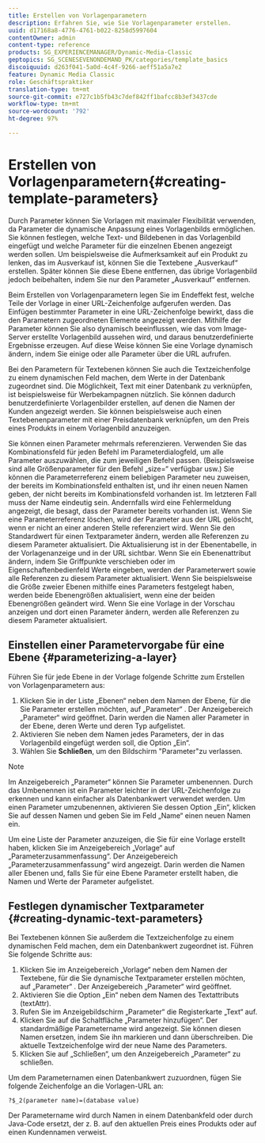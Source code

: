 ```yaml
---
title: Erstellen von Vorlagenparametern
description: Erfahren Sie, wie Sie Vorlagenparameter erstellen.
uuid: d17168a8-4776-4761-b022-8258d5997604
contentOwner: admin
content-type: reference
products: SG_EXPERIENCEMANAGER/Dynamic-Media-Classic
geptopics: SG_SCENESEVENONDEMAND_PK/categories/template_basics
discoiquuid: d263f041-5a0d-4c4f-9266-aeff51a5a7e2
feature: Dynamic Media Classic
role: Geschäftspraktiker
translation-type: tm+mt
source-git-commit: e727c1b5fb43c7def842ff1bafcc8b3ef3437cde
workflow-type: tm+mt
source-wordcount: '792'
ht-degree: 97%

---
```



# Erstellen von Vorlagenparametern{#creating-template-parameters}

Durch Parameter können Sie Vorlagen mit maximaler Flexibilität verwenden, da Parameter die dynamische Anpassung eines Vorlagenbilds ermöglichen. Sie können festlegen, welche Text- und Bildebenen in das Vorlagenbild eingefügt und welche Parameter für die einzelnen Ebenen angezeigt werden sollen. Um beispielsweise die Aufmerksamkeit auf ein Produkt zu lenken, das im Ausverkauf ist, können Sie die Textebene „Ausverkauf“ erstellen. Später können Sie diese Ebene entfernen, das übrige Vorlagenbild jedoch beibehalten, indem Sie nur den Parameter „Ausverkauf“ entfernen.

Beim Erstellen von Vorlagenparametern legen Sie im Endeffekt fest, welche Teile der Vorlage in einer URL-Zeichenfolge aufgerufen werden. Das Einfügen bestimmter Parameter in eine URL-Zeichenfolge bewirkt, dass die den Parametern zugeordneten Elemente angezeigt werden. Mithilfe der Parameter können Sie also dynamisch beeinflussen, wie das vom Image-Server erstellte Vorlagenbild aussehen wird, und daraus benutzerdefinierte Ergebnisse erzeugen. Auf diese Weise können Sie eine Vorlage dynamisch ändern, indem Sie einige oder alle Parameter über die URL aufrufen.

Bei den Parametern für Textebenen können Sie auch die Textzeichenfolge zu einem dynamischen Feld machen, dem Werte in der Datenbank zugeordnet sind. Die Möglichkeit, Text mit einer Datenbank zu verknüpfen, ist beispielsweise für Werbekampagnen nützlich. Sie können dadurch benutzerdefinierte Vorlagenbilder erstellen, auf denen die Namen der Kunden angezeigt werden. Sie können beispielsweise auch einen Textebenenparameter mit einer Preisdatenbank verknüpfen, um den Preis eines Produkts in einem Vorlagenbild anzuzeigen.

Sie können einen Parameter mehrmals referenzieren. Verwenden Sie das Kombinationsfeld für jeden Befehl im Parameterdialogfeld, um alle Parameter auszuwählen, die zum jeweiligen Befehl passen. (Beispielsweise sind alle Größenparameter für den Befehl „size=“ verfügbar usw.) Sie können die Parameterreferenz einem beliebigen Parameter neu zuweisen, der bereits im Kombinationsfeld enthalten ist, und ihr einen neuen Namen geben, der nicht bereits im Kombinationsfeld vorhanden ist. Im letzteren Fall muss der Name eindeutig sein. Andernfalls wird eine Fehlermeldung angezeigt, die besagt, dass der Parameter bereits vorhanden ist. Wenn Sie eine Parameterreferenz löschen, wird der Parameter aus der URL gelöscht, wenn er nicht an einer anderen Stelle referenziert wird. Wenn Sie den Standardwert für einen Textparameter ändern, werden alle Referenzen zu diesem Parameter aktualisiert. Die Aktualisierung ist in der Ebenentabelle, in der Vorlagenanzeige und in der URL sichtbar. Wenn Sie ein Ebenenattribut ändern, indem Sie Griffpunkte verschieben oder im Eigenschaftenbedienfeld Werte eingeben, werden der Parameterwert sowie alle Referenzen zu diesem Parameter aktualisiert. Wenn Sie beispielsweise die Größe zweier Ebenen mithilfe eines Parameters festgelegt haben, werden beide Ebenengrößen aktualisiert, wenn eine der beiden Ebenengrößen geändert wird. Wenn Sie eine Vorlage in der Vorschau anzeigen und dort einen Parameter ändern, werden alle Referenzen zu diesem Parameter aktualisiert.

## Einstellen einer Parametervorgabe für eine Ebene  {#parameterizing-a-layer}

Führen Sie für jede Ebene in der Vorlage folgende Schritte zum Erstellen von Vorlagenparametern aus:

1. Klicken Sie in der Liste „Ebenen“ neben dem Namen der Ebene, für die Sie Parameter erstellen möchten, auf „Parameter“ . Der Anzeigebereich „Parameter“ wird geöffnet. Darin werden die Namen aller Parameter in der Ebene, deren Werte und deren Typ aufgelistet.
1. Aktivieren Sie neben dem Namen jedes Parameters, der in das Vorlagenbild eingefügt werden soll, die Option „Ein“.
1. Wählen Sie **Schließen**, um den Bildschirm &quot;Parameter&quot;zu verlassen.

>[!NOTE]
>
>Im Anzeigebereich „Parameter“ können Sie Parameter umbenennen. Durch das Umbenennen ist ein Parameter leichter in der URL-Zeichenfolge zu erkennen und kann einfacher als Datenbankwert verwendet werden. Um einen Parameter umzubenennen, aktivieren Sie dessen Option „Ein“, klicken Sie auf dessen Namen und geben Sie im Feld „Name“ einen neuen Namen ein.

Um eine Liste der Parameter anzuzeigen, die Sie für eine Vorlage erstellt haben, klicken Sie im Anzeigebereich „Vorlage“ auf „Parameterzusammenfassung“. Der Anzeigebereich „Parameterzusammenfassung“ wird angezeigt. Darin werden die Namen aller Ebenen und, falls Sie für eine Ebene Parameter erstellt haben, die Namen und Werte der Parameter aufgelistet.

## Festlegen dynamischer Textparameter  {#creating-dynamic-text-parameters}

Bei Textebenen können Sie außerdem die Textzeichenfolge zu einem dynamischen Feld machen, dem ein Datenbankwert zugeordnet ist. Führen Sie folgende Schritte aus:

1. Klicken Sie im Anzeigebereich „Vorlage“ neben dem Namen der Textebene, für die Sie dynamische Textparameter erstellen möchten, auf „Parameter“ . Der Anzeigebereich „Parameter“ wird geöffnet.
1. Aktivieren Sie die Option „Ein“ neben dem Namen des Textattributs (textAttr).
1. Rufen Sie im Anzeigebildschirm „Parameter“ die Registerkarte „Text“ auf.
1. Klicken Sie auf die Schaltfläche „Parameter hinzufügen“. Der standardmäßige Parametername wird angezeigt. Sie können diesen Namen ersetzen, indem Sie ihn markieren und dann überschreiben. Die aktuelle Textzeichenfolge wird der neue Name des Parameters.
1. Klicken Sie auf „Schließen“, um den Anzeigebereich „Parameter“ zu schließen.

Um dem Parameternamen einen Datenbankwert zuzuordnen, fügen Sie folgende Zeichenfolge an die Vorlagen-URL an:

```as3
?$_2(parameter name)=(database value)
```

Der Parametername wird durch Namen in einem Datenbankfeld oder durch Java-Code ersetzt, der z. B. auf den aktuellen Preis eines Produkts oder auf einen Kundennamen verweist.
